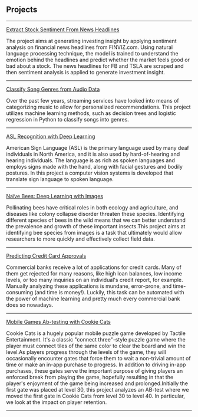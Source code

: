 ## Projects

---

[Extract Stock Sentiment From News Headlines](https://www.kaggle.com/chetna147/kernel184d384d2f)
<p>The project aims at generating investing insight by applying sentiment analysis on financial news headlines from FINVIZ.com. Using natural language processing technique, the model is trained to understand the emotion behind the headlines and predict whether the market feels good or bad about a stock. The news headlines for FB and TSLA are scraped and then sentiment analysis is applied to generate investment insight.</p>

---
[Classify Song Genres from Audio Data](https://www.kaggle.com/chetna147/kernel53a1bcc675)
<p>Over the past few years, streaming services have looked into means of categorizing music to allow for personalized recommendations. This project utilizes machine learning methods, such as decision trees and logistic regression in Python to classify songs into genres.
</p>

---
[ASL Recognition with Deep Learning](https://github.com/chetana14/ASL-Recognition-with-Deep-Learning)
<p>American Sign Language (ASL) is the primary language used by many deaf individuals in North America, and it is also used by hard-of-hearing and hearing individuals. The language is as rich as spoken languages and employs signs made with the hand, along with facial gestures and bodily postures. In this project a computer vision systems is developed that translate sign language to spoken language.
</p>

---
[Naïve Bees: Deep Learning with Images](https://github.com/chetana14/Na-ve-Bees-Deep-Learning-with-Images)
<p>Pollinating bees have critical roles in both ecology and agriculture, and diseases like colony collapse disorder threaten these species. Identifying different species of bees in the wild means that we can better understand the prevalence and growth of these important insects.This project aims at identifying bee species from images is a task that ultimately would allow researchers to more quickly and effectively collect field data.</p>

---
[Predicting Credit Card Approvals](https://www.kaggle.com/chetna147/kernel73c7528630)
<p>Commercial banks receive a lot of applications for credit cards. Many of them get rejected for many reasons, like high loan balances, low income levels, or too many inquiries on an individual's credit report, for example. Manually analyzing these applications is mundane, error-prone, and time-consuming (and time is money!). Luckily, this task can be automated with the power of machine learning and pretty much every commercial bank does so nowadays.</p>

---
[Mobile Games Ab-testing with Cookie Cats](https://www.kaggle.com/chetna147/kernel17f119fcd3)
<p>Cookie Cats is a hugely popular mobile puzzle game developed by Tactile Entertainment. It's a classic "connect three"-style puzzle game where the player must connect tiles of the same color to clear the board and win the level.As players progress through the levels of the game, they will occasionally encounter gates that force them to wait a non-trivial amount of time or make an in-app purchase to progress. In addition to driving in-app purchases, these gates serve the important purpose of giving players an enforced break from playing the game, hopefully resulting in that the player's enjoyment of the game being increased and prolonged.Initially the first gate was placed at level 30, this project analyzes an AB-test where we moved the first gate in Cookie Cats from level 30 to level 40. In particular, we look at the impact on player retention.
</p>

---




